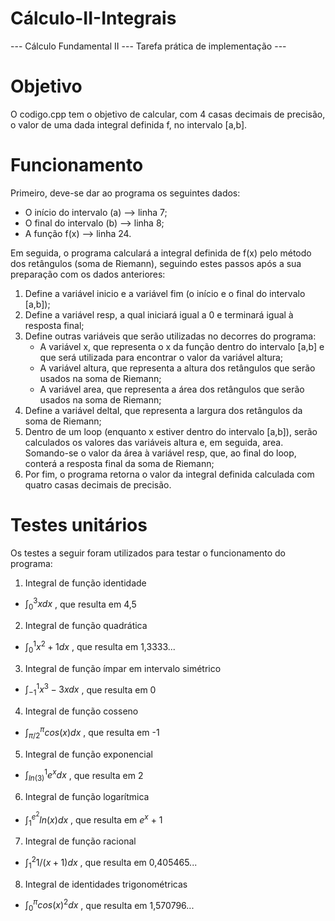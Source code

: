 # Cálculo-II-Integrais
--- Cálculo Fundamental II --- Tarefa prática de implementação ---

# Objetivo
O codigo.cpp tem o objetivo de calcular, com 4 casas decimais de precisão, o valor de uma dada integral definida f, no intervalo [a,b].

# Funcionamento
Primeiro, deve-se dar ao programa os seguintes dados:
- O início do intervalo (a) --> linha 7;
- O final do intervalo (b) --> linha 8;
- A função f(x) --> linha 24.

Em seguida, o programa calculará a integral definida de f(x) pelo método dos retângulos (soma de Riemann), seguindo estes passos após a sua preparação com os dados anteriores:
1. Define a variável inicio e a variável fim (o início e o final do intervalo [a,b]);
2. Define a variável resp, a qual iniciará igual a 0 e terminará igual à resposta final;
3. Define outras variáveis que serão utilizadas no decorres do programa:
     - A variável x, que representa o x da função dentro do intervalo [a,b] e que será utilizada para encontrar o valor da variável altura;
     - A variável altura, que representa a altura dos retângulos que serão usados na soma de Riemann;
     - A variável area, que representa a área dos retângulos que serão usados na soma de Riemann;
4. Define a variável deltaI, que representa a largura dos retângulos da soma de Riemann;
5. Dentro de um loop (enquanto x estiver dentro do intervalo [a,b]), serão calculados os valores das variáveis altura e, em seguida, area. Somando-se o valor da área à variável resp, que, ao final do loop, conterá a resposta final da soma de Riemann;
6. Por fim, o programa retorna o valor da integral definida calculada com quatro casas decimais de precisão.

# Testes unitários
Os testes a seguir foram utilizados para testar o funcionamento do programa:
1. Integral de função identidade 
-    $\int_0^3 x  dx$ , que resulta em 4,5
2. Integral de função quadrática
-    $\int_0^1 x^2+1  dx$ , que resulta em 1,3333...
3. Integral de função ímpar em intervalo simétrico
-    $\int_{-1}^1 x^3-3x dx$ , que resulta em 0
4. Integral de função cosseno
-    $\int_{π/2}^{π} cos(x) dx$ , que resulta em -1
5. Integral de função exponencial
-    $\int_{ln(3)}^1 e^x dx$ , que resulta em 2
6. Integral de função logarítmica
-    $\int_1^{e^2} ln(x) dx$ , que resulta em $e^x$ + 1
7. Integral de função racional
-    $\int_1^2 1/(x+1) dx$ , que resulta em 0,405465...
8. Integral de identidades trigonométricas
-    $\int_0^{π} cos(x)^2 dx$ , que resulta em 1,570796...
